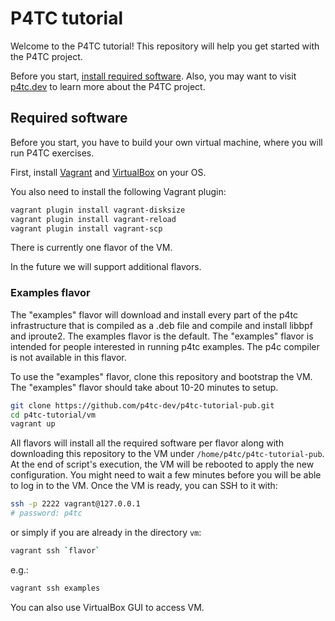 # P4TC tutorial

Welcome to the P4TC tutorial! This repository will help you get started with the P4TC project.

Before you start, [install required software](#required-software). Also, you may want to visit [p4tc.dev](https://www.p4tc.dev/) to learn more about the P4TC project.

<!---
## Exercises

TO DO

1. Basics
-->

## Required software

Before you start, you have to build your own virtual machine, where you will run P4TC exercises.

First, install [Vagrant](https://vagrantup.com) and [VirtualBox](https://virtualbox.org) on your OS.

You also need to install the following Vagrant plugin:

```bash
vagrant plugin install vagrant-disksize
vagrant plugin install vagrant-reload
vagrant plugin install vagrant-scp
```

There is currently one flavor of the VM. 

In the future we will support additional flavors.

### Examples flavor
The "examples" flavor will download and install every part of the p4tc infrastructure that is compiled as a .deb file and compile and install libbpf and iproute2. The examples flavor is the default.
The "examples" flavor is intended for people interested in running p4tc examples. The p4c compiler is not available in this flavor.

To use the "examples" flavor, clone this repository and bootstrap the VM.
The "examples" flavor should take about 10-20 minutes to setup. 

```bash
git clone https://github.com/p4tc-dev/p4tc-tutorial-pub.git
cd p4tc-tutorial/vm
vagrant up 
```

<!---
### Release flavor
The "release" flavor that will download and install every part of the p4tc infrastructure that is compiled as a .deb file and compile and install the rest along with the p4c.
The "release" flavor is intendend for most users that want to compile new p4 programs into p4c and test them.

To use the "release" flavor, clone this repository and bootstrap the VM.
The "release" flavor should take about 10-20 minutes to setup. 

```bash
git clone https://github.com/p4tc-dev/p4tc-tutorial-pub.git
cd p4tc-tutorial/vm
vagrant up release
```

### Dev flavor
The "dev" flavor will download and compile everything from scratch.
The "dev" flavor is intended for people interested in making changes also in kernel.

To use the "dev" flavor, clone this repository and bootstrap the VM.
Be advised that the "dev" flavor will require more time to complete and will take approximately one hour. 

```bash
git clone https://github.com/p4tc-dev/p4tc-tutorial-pub.git
cd p4tc-tutorial/vm
vagrant up dev
```

-->

All flavors will install all the required software per flavor along with downloading this repository to the VM under `/home/p4tc/p4tc-tutorial-pub`.
At the end of script's execution, the VM will be rebooted to apply the new configuration. You might need to wait a few minutes before you will be able to log in to the VM. Once the VM is ready, you can SSH to it with:

```bash
ssh -p 2222 vagrant@127.0.0.1
# password: p4tc
```

or simply if you are already in the directory `vm`:
```bash
vagrant ssh `flavor`
```
e.g.:
```bash
vagrant ssh examples
```

You can also use VirtualBox GUI to access VM.

<!---
# TO DO

- Allow to specify Git commit SHAs in the "dev" VM for linux kernel, iproute2 and p4c. 
-->
